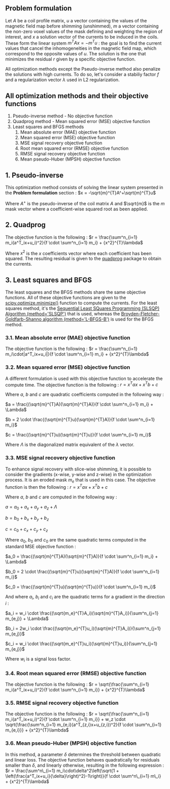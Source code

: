 
## Problem formulation

Let $A$ be a coil profile matrix, $u$ a vector containing the values of the magnetic field map before shimming (unshimmed),
$m$ a vector containing the non-zero voxel values of the mask defining and weighting the region of interest, and $x$ a
solution vector of the currents to be induced in the coils. These form the linear system $m^{T}Ax = -m^{T}u$ : the goal is to find the current
values that cancel the inhomogeneities in the magnetic field map, which correspond to the opposite values of $u$. The solution is
the one that minimizes the residual $r$ given by a specific objective function.

All optimization methods except the Pseudo-inverse method also penalize the solutions with high currents. To do so, let's consider a stabiliy factor
$f$ and a regularization vector $\lambda$ used in L2 regularization.

## All optimization methods and their objective functions
1. Pseudo-inverse method - No objective function
2. Quadprog method - Mean squared error (MSE) objective function
3. Least squares and BFGS methods
    1. Mean absolute error (MAE) objective function
    2. Mean squared error (MSE) objective function
    3. MSE signal recovery objective function
    4. Root mean squared error (RMSE) objective function
    5. RMSE signal recovery objective function
    6. Mean pseudo-Huber (MPSH) objective function

## 1. Pseudo-inverse
This optimization method consists of solving the linear system presented in the **Problem formulation** section :
$x = -\sqrt{m}^{T}A^+\sqrt{m}^{T}u$

Where $A^+$ is the pseudo-inverse of the coil matrix $A$ and $\sqrt{m}$ is the $m$ mask vector where a coefficient-wise squared root as been applied.

## 2. Quadprog
The objective function is the following :
$r = \frac{\sum^n_{i=1} m_i(a^T_ix+u_i)^2}{f \cdot \sum^n_{i=1} m_i} + {x^2}^{T}\lambda$

Where $x^2$ is the $x$ coefficients vector where each coefficient has been squared. The resulting residual is given to the
[quadprog](https://github.com/quadprog/quadprog) package to obtain the currents.

## 3. Least squares and BFGS
The least squares and the BFGS methods share the same objective functions. All of these objective functions
are given to the [scipy.optimize.minimize()](https://docs.scipy.org/doc/scipy/reference/generated/scipy.optimize.minimize.html#scipy.optimize.minimize)
function to compute the currents. For the least squares method, it's the
[Sequential Least SQuares Programming (SLSQP) Algorithm (method='SLSQP')](https://docs.scipy.org/doc/scipy/reference/optimize.minimize-slsqp.html#optimize-minimize-slsqp)
that is used, whereas the
[Broyden-Fletcher-Goldfarb-Shanno algorithm (method='L-BFGS-B')](https://docs.scipy.org/doc/scipy/reference/optimize.minimize-lbfgsb.html#optimize-minimize-lbfgsb)
is used for the BFGS method.

### 3.1. Mean absolute error (MAE) objective function
The objective function is the following :
$r = \frac{\sum^n_{i=1} m_i\cdot|a^T_ix+u_i|}{f \cdot \sum^n_{i=1} m_i} + {x^2}^{T}\lambda$

### 3.2. Mean squared error (MSE) objective function
A different formulation is used with this objective function to accelerate the compute time. The objective function is the following :
$r = x^{T}ax + x^Tb + c$

Where $a$, $b$ and $c$ are quadratic coefficients computed in the following way :

$a = \frac{(\sqrt{m}^{T}A)(\sqrt{m}^{T}A)}{f \cdot \sum^n_{i=1} m_i} + \Lambda$

$b = 2 \cdot \frac{(\sqrt{m}^{T}u)(\sqrt{m}^{T}A)}{f \cdot \sum^n_{i=1} m_i}$

$c = \frac{(\sqrt{m}^{T}u)(\sqrt{m}^{T}u)}{f \cdot \sum^n_{i=1} m_i}$

Where $\Lambda$ is the diagonalized matrix equivalent of the $\lambda$ vector.

### 3.3. MSE signal recovery objective function
To enhance signal recovery with slice-wise shimming, it is possible to consider the gradients (x-wise, y-wise and z-wise) in the optimization
process. It is an eroded mask $m_e$ that is used in this case. The objective function is then the following :
$r = x^{T}ax + x^Tb + c$

Where $a$, $b$ and $c$ are computed in the following way :

$a = a_0 + a_x + a_y + a_z + \Lambda$

$b = b_0 + b_x + b_y + b_z$

$c = c_0 + c_x + c_y + c_z$

Where $a_0$, $b_0$ and $c_0$ are the same quadratic terms computed in the standard MSE objective function :

$a_0 = \frac{(\sqrt{m}^{T}A)(\sqrt{m}^{T}A)}{f \cdot \sum^n_{i=1} m_i} + \Lambda$

$b_0 = 2 \cdot \frac{(\sqrt{m}^{T}u)(\sqrt{m}^{T}A)}{f \cdot \sum^n_{i=1} m_i}$

$c_0 = \frac{(\sqrt{m}^{T}u)(\sqrt{m}^{T}u)}{f \cdot \sum^n_{i=1} m_i}$

And where $a_i$, $b_i$ and $c_i$ are the quadratic terms for a gradient in the direction $i$ :

$a_i = w_i \cdot \frac{(\sqrt{m_e}^{T}A_i)(\sqrt{m}^{T}A_i)}{\sum^n_{j=1} m_{e,j}} + \Lambda$

$b_i = 2w_i \cdot \frac{(\sqrt{m_e}^{T}u_i)(\sqrt{m}^{T}A_i)}{\sum^n_{j=1} m_{e,j}}$

$c_i = w_i \cdot \frac{(\sqrt{m_e}^{T}u_i)(\sqrt{m}^{T}u_i)}{\sum^n_{j=1} m_{e,j}}$

Where $w_i$ is a signal loss factor.

### 3.4. Root mean squared error (RMSE) objective function
The objective function is the following :
$r = \sqrt{\frac{\sum^n_{i=1} m_i(a^T_ix+u_i)^2}{f \cdot \sum^n_{i=1} m_i}} + {x^2}^{T}\lambda$

### 3.5. RMSE signal recovery objective function
The objective function is the following :
$r = \sqrt{\frac{\sum^n_{i=1} m_i(a^T_ix+u_i)^2}{f \cdot \sum^n_{i=1} m_i}} + w_z \cdot \sqrt{\frac{\sum^n_{i=1} m_{e,i}(a^T_{z,i}x+u_{z,i})^2}{f \cdot \sum^n_{i=1} m_{e,i}}} + {x^2}^{T}\lambda$

### 3.6. Mean pseudo-Huber (MPSH) objective function
In this method, a parameter $\delta$ determines the threshold between quadratic and linear loss. The objective function behaves quadratically
for residuals smaller than $\delta$, and linearly otherwise, resulting in the following expression :
$r = \frac{\sum^n\_{i=1} m_i\cdot\delta^2\left(\sqrt{1 + \left(\frac{a^T_ix+u_i}{\delta}\right)^2}-1\right)}{f \cdot \sum^n\_{i=1} m\_i} + {x^2}^{T}\lambda$
